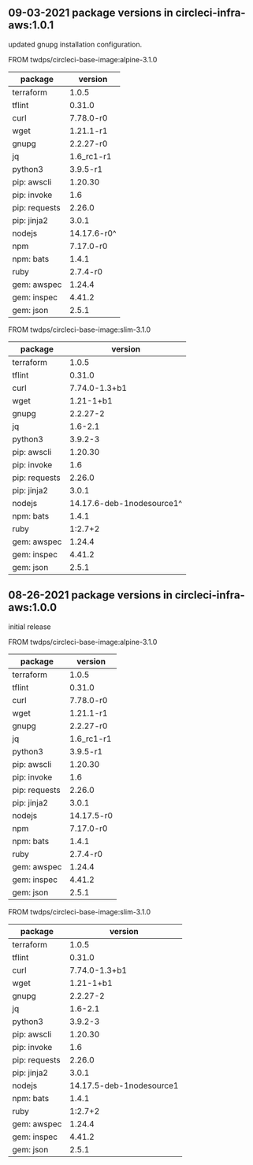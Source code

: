 ## 09-03-2021 package versions in circleci-infra-aws:1.0.1

updated gnupg installation configuration.  

FROM twdps/circleci-base-image:alpine-3.1.0  

| package         | version      |
|-----------------|--------------|
| terraform       | 1.0.5        |
| tflint          | 0.31.0       |
| curl            | 7.78.0-r0    |
| wget            | 1.21.1-r1    |
| gnupg           | 2.2.27-r0    |
| jq              | 1.6_rc1-r1   |
| python3         | 3.9.5-r1     |
| pip: awscli     | 1.20.30      |
| pip: invoke     | 1.6          |
| pip: requests   | 2.26.0       |
| pip: jinja2     | 3.0.1        |
| nodejs          | 14.17.6-r0^  |
| npm             | 7.17.0-r0    |
| npm: bats       | 1.4.1        |
| ruby            | 2.7.4-r0     |
| gem: awspec     | 1.24.4       |
| gem: inspec     | 4.41.2       |
| gem: json       | 2.5.1        |


FROM twdps/circleci-base-image:slim-3.1.0  

| package         | version                   |
|-----------------|---------------------------|
| terraform       | 1.0.5                     |
| tflint          | 0.31.0                    |
| curl            | 7.74.0-1.3+b1             |
| wget            | 1.21-1+b1                 |
| gnupg           | 2.2.27-2                  |
| jq              | 1.6-2.1                   |
| python3         | 3.9.2-3                   |
| pip: awscli     | 1.20.30                   |
| pip: invoke     | 1.6                       |
| pip: requests   | 2.26.0                    |
| pip: jinja2     | 3.0.1                     |
| nodejs          | 14.17.6-deb-1nodesource1^ |
| npm: bats       | 1.4.1                     |
| ruby            | 1:2.7+2                   |
| gem: awspec     | 1.24.4                    |
| gem: inspec     | 4.41.2                    |
| gem: json       | 2.5.1                     |

## 08-26-2021 package versions in circleci-infra-aws:1.0.0

initial release  

FROM twdps/circleci-base-image:alpine-3.1.0  

| package         | version      |
|-----------------|--------------|
| terraform       | 1.0.5        |
| tflint          | 0.31.0       |
| curl            | 7.78.0-r0    |
| wget            | 1.21.1-r1    |
| gnupg           | 2.2.27-r0    |
| jq              | 1.6_rc1-r1   |
| python3         | 3.9.5-r1     |
| pip: awscli     | 1.20.30      |
| pip: invoke     | 1.6          |
| pip: requests   | 2.26.0       |
| pip: jinja2     | 3.0.1        |
| nodejs          | 14.17.5-r0   |
| npm             | 7.17.0-r0    |
| npm: bats       | 1.4.1        |
| ruby            | 2.7.4-r0     |
| gem: awspec     | 1.24.4       |
| gem: inspec     | 4.41.2       |
| gem: json       | 2.5.1        |


FROM twdps/circleci-base-image:slim-3.1.0  

| package         | version                  |
|-----------------|--------------------------|
| terraform       | 1.0.5                    |
| tflint          | 0.31.0                   |
| curl            | 7.74.0-1.3+b1            |
| wget            | 1.21-1+b1                |
| gnupg           | 2.2.27-2                 |
| jq              | 1.6-2.1                  |
| python3         | 3.9.2-3                  |
| pip: awscli     | 1.20.30                  |
| pip: invoke     | 1.6                      |
| pip: requests   | 2.26.0                   |
| pip: jinja2     | 3.0.1                    |
| nodejs          | 14.17.5-deb-1nodesource1 |
| npm: bats       | 1.4.1                    |
| ruby            | 1:2.7+2                  |
| gem: awspec     | 1.24.4                   |
| gem: inspec     | 4.41.2                   |
| gem: json       | 2.5.1                    |

